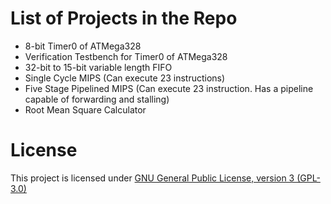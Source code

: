 List of Projects in the Repo
==============================

* 8-bit Timer0 of ATMega328
* Verification Testbench for Timer0 of ATMega328
* 32-bit to 15-bit variable length FIFO
* Single Cycle MIPS (Can execute 23 instructions)
* Five Stage Pipelined MIPS (Can execute 23 instruction. Has a pipeline capable of forwarding and stalling)
* Root Mean Square Calculator

License 
========

This project is licensed under [GNU General Public License, version 3 (GPL-3.0)](http://www.gnu.org/licenses/gpl-3.0.txt)
